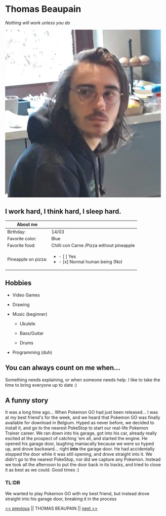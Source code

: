 # Thomas Beaupain

*Nothing will work unless you do*

![Me](photo.jpg)

## I work hard, I think hard, I sleep hard.

| About me |  |
| ---------- |:----------|
| Birthday: | 14/03 |
| Favorite color: | Blue |
| Favorite food: | Chilli con Carne /Pizza without pineapple |
| Pineapple on pizza: | <ul><li> - [ ] Yes </li> <li> - [x] Normal human being (No) </li></ul> |

## Hobbies

* Video Games
* Drawing
* Music (beginner)

   - Ukulele
   
   - Bass/Guitar

   - Drums
* Programming (duh)

## You can always count on me when...

Something needs explaining, or when someone needs help. I like to take the time to bring everyone up to date :)

## A funny story

It was a long time ago... When Pokemon GO had just been released...
I was at my best friend's for the week, and we heard that Pokemon GO was finally available for download in Belgium. Hyped as never before, we decided to install it, and go to the nearest PokeStop to start our real-life Pokemon Trainer career. We ran down into his garage, got into his car, already really escited at the prospect of catching 'em all, and started the engine. He opened his garage door, laughing maniacally because we were so hyped up, and drove backward... right **into** the garage door. He had accidentally stopped the door while it was still opening, and drove straight into it. We didn't go to the nearest PokeStop, nor did we capture any Pokemon. Instead we took all the afternoon to put the door back in its tracks, and tried to close it as best as we could. Good times :)

### TL:DR 
We wanted to play Pokemon GO with my best friend, but instead drove straight into his garage door, breaking it in the process

[<< previous](https://github.com/Thibaut3005/arkdown-challenge-) || THOMAS BEAUPAIN || [next >>](https://github.com/William-Deville/markdown-challenge)